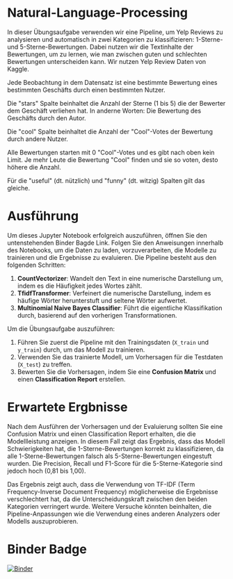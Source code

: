# Natural-Language-Processing

In dieser Übungsaufgabe verwenden wir eine Pipeline, um Yelp Reviews zu analysieren und automatisch in zwei Kategorien zu klassifizieren: 1-Sterne- und 5-Sterne-Bewertungen. Dabei nutzen wir die Textinhalte der Bewertungen, um zu lernen, wie man zwischen guten und schlechten Bewertungen unterscheiden kann. Wir nutzen Yelp Review Daten von Kaggle.
 
Jede Beobachtung in dem Datensatz ist eine bestimmte Bewertung eines bestimmten Geschäfts durch einen bestimmten Nutzer.

Die "stars" Spalte beinhaltet die Anzahl der Sterne (1 bis 5) die der Bewerter dem Geschäft verliehen hat. In anderne Worten: Die Bewertung des Geschäfts durch den Autor.

Die "cool" Spalte beinhaltet die Anzahl der "Cool"-Votes der Bewertung durch andere Nutzer.

Alle Bewertungen starten mit 0 "Cool"-Votes und es gibt nach oben kein Limit. Je mehr Leute die Bewertung "Cool" finden und sie so voten, desto höhere die Anzahl.

Für die "useful" (dt. nützlich) und "funny" (dt. witzig) Spalten gilt das gleiche.

# Ausführung
Um dieses Jupyter Notebook erfolgreich auszuführen, öffnen Sie den untenstehenden Binder Bagde Link. Folgen Sie den Anweisungen innerhalb des Notebooks, um die Daten zu laden, vorzuverarbeiten, die Modelle zu trainieren und die Ergebnisse zu evaluieren.
Die Pipeline besteht aus den folgenden Schritten:
1. **CountVectorizer**: Wandelt den Text in eine numerische Darstellung um, indem es die Häufigkeit jedes Wortes zählt.
2. **TfidfTransformer**: Verfeinert die numerische Darstellung, indem es häufige Wörter herunterstuft und seltene Wörter aufwertet.
3. **Multinomial Naive Bayes Classifier**: Führt die eigentliche Klassifikation durch, basierend auf den vorherigen Transformationen.

Um die Übungsaufgabe auszuführen:
1. Führen Sie zuerst die Pipeline mit den Trainingsdaten (`X_train` und `y_train`) durch, um das Modell zu trainieren. 
2. Verwenden Sie das trainierte Modell, um Vorhersagen für die Testdaten (`X_test`) zu treffen.
3. Bewerten Sie die Vorhersagen, indem Sie eine **Confusion Matrix** und einen **Classification Report** erstellen.

# Erwartete Ergbnisse

Nach dem Ausführen der Vorhersagen und der Evaluierung sollten Sie eine Confusion Matrix und einen Classification Report erhalten, die die Modellleistung anzeigen. In diesem Fall zeigt das Ergebnis, dass das Modell Schwierigkeiten hat, die 1-Sterne-Bewertungen korrekt zu klassifizieren, da alle 1-Sterne-Bewertungen falsch als 5-Sterne-Bewertungen eingestuft wurden. Die Precision, Recall und F1-Score für die 5-Sterne-Kategorie sind jedoch hoch (0,81 bis 1,00).

Das Ergebnis zeigt auch, dass die Verwendung von TF-IDF (Term Frequency-Inverse Document Frequency) möglicherweise die Ergebnisse verschlechtert hat, da die Unterscheidungskraft zwischen den beiden Kategorien verringert wurde. Weitere Versuche könnten beinhalten, die Pipeline-Anpassungen wie die Verwendung eines anderen Analyzers oder Modells auszuprobieren.

# Binder Badge
[![Binder](https://mybinder.org/badge_logo.svg)](https://mybinder.org/v2/gh/FranjoHHZ/Natural-Language-Processing/HEAD?labpath=3-Nlp_Projekt-Loesung.ipynb)
